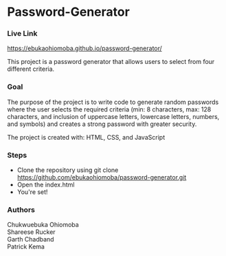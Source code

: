 # Password-Generator

 ### Live Link

 https://ebukaohiomoba.github.io/password-generator/

 This project is a password generator that allows users to select from four different criteria. 

 ### Goal

 The purpose of the project is to write code to generate random passwords where the user selects the required criteria (min: 8 characters, max: 128 characters, and inclusion of uppercase letters, lowercase letters, numbers, and symbols) and creates a strong password with greater security.

 The project is created with:
 HTML, CSS, and JavaScript 

 ### Steps
 - Clone the repository using git clone 
 https://github.com/ebukaohiomoba/password-generator.git
 - Open the index.html
 - You're set!

 ### Authors

 Chukwuebuka Ohiomoba</br>
 Shareese Rucker</br>
 Garth Chadband</br>
 Patrick Kema</br>


